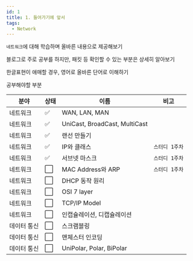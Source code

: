 ```yaml
---
id: 1
title: 1. 들어가기에 앞서
tags:
  - Network
---
```


`네트워크`에 대해 학습하며 올바른 내용으로 제공해보기

블로그로 주로 공부를 하지만, 패킷 등 확인할 수 있는 부분은 상세히 알아보기

한글표현이 애매할 경우, 영어로 올바른 단어로 이해하기

공부해야할 부분

|분야|상태|이름|비고|
|----|----|----|----|
|네트워크|✅|WAN, LAN, MAN||
|네트워크|✅|UniCast, BroadCast, MultiCast||
|네트워크|✅|랜선 만들기||
|네트워크|✅|IP와 클래스|`스터디 1주차`|
|네트워크|✅|서브넷 마스크|`스터디 1주차`|
|네트워크|⬜️|MAC Address와 ARP|`스터디 1주차`|
|네트워크|⬜️|DHCP 동작 원리||
|네트워크|⬜️|OSI 7 layer||
|네트워크|⬜️|TCP/IP Model||
|네트워크|⬜️|인캡슐레이션, 디캡슐레이션||
|데이터 통신|⬜️| 스크램블링||
|데이터 통신|⬜️| 맨체스터 인코딩||
|데이터 통신|⬜️| UniPolar, Polar, BiPolar||

